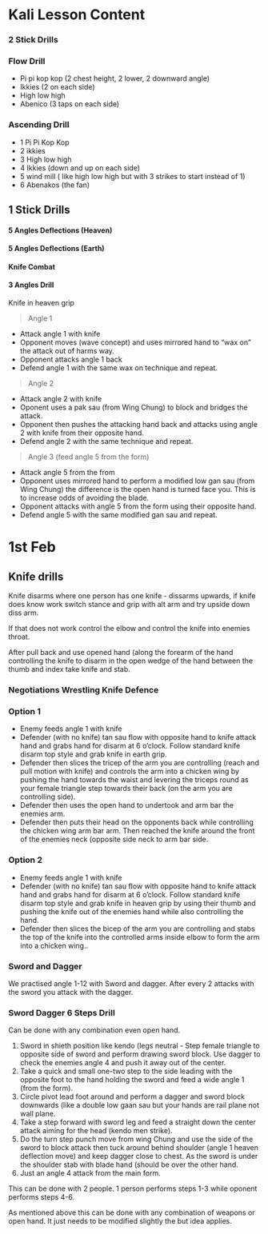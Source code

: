 
# Kali Lesson Content

### 2 Stick Drills

### Flow Drill
-   Pi pi kop kop (2 chest height, 2 lower, 2 downward angle)
-   Ikkies (2 on each side)
-   High low high
-   Abenico (3 taps on each side)


### Ascending Drill
-   1 Pi Pi Kop Kop
-   2 ikkies
-   3 High low high
-   4 Ikkies (down and up on each side)
-   5 wind mill ( like high low high but with 3 strikes to start instead of 1)
-   6 Abenakos (the fan)


## 1 Stick Drills

#### 5 Angles Deflections (Heaven)

#### 5 Angles Deflections (Earth)

#### Knife Combat

#### 3 Angles Drill
Knife in heaven grip

> Angle 1
-   Attack angle 1 with knife
-   Opponent moves (wave concept) and uses mirrored hand to “wax on” the attack out of harms way.
-   Opponent attacks angle 1 back
-   Defend angle 1 with the same wax on technique and repeat.

> Angle 2
-   Attack angle 2 with knife
-   Oponent uses a pak sau (from Wing Chung) to block and bridges the attack.
-   Opponent then pushes the attacking hand back and attacks using angle 2 with knife from their opposite hand.
-   Defend angle 2 with the same technique and repeat.

> Angle 3 (feed angle 5 from the form)
-   Attack angle 5 from the from
-   Opponent uses mirrored hand to perform a modified low gan sau (from Wing Chung) the difference is the open hand is turned face you. This is to increase odds of avoiding the blade.
-   Opponent attacks with angle 5 from the form using their opposite hand.
-   Defend angle 5 with the same modified gan sau and repeat.


# 1st Feb

## Knife drills
Knife disarms where one person has one knife - dissarms upwards, if knife does know work switch stance and grip with alt arm and try upside down diss arm.

If that does not work control the elbow and control the knife into enemies throat.

After pull back and use opened hand (along the forearm of the hand controlling the knife to disarm in the open wedge of the hand between the thumb and index take knife and stab.

### Negotiations Wrestling Knife Defence


### Option 1
-   Enemy feeds angle 1 with knife
-   Defender (with no knife) tan sau flow with opposite hand to knife attack hand and grabs hand for disarm at 6 o’clock. Follow standard knife disarm top style and grab knife in earth grip.
-   Defender then slices the tricep of the arm you are controlling (reach and pull motion with knife) and controls the arm into a chicken wing by pushing the hand towards the waist and levering the triceps round as your female triangle step towards their back (on the arm you are controlling side).
-   Defender then uses the open hand to undertook and arm bar the enemies arm.
-   Defender then puts their head on the opponents back while controlling the chicken wing arm bar arm. Then reached the knife around the front of the enemies neck (opposite side neck to arm bar side.


### Option 2
-   Enemy feeds angle 1 with knife
-   Defender (with no knife) tan sau flow with opposite hand to knife attack hand and grabs hand for disarm at 6 o’clock. Follow standard knife disarm top style and grab knife in heaven grip by using their thumb and pushing the knife out of the enemies hand while also controlling the hand.
-   Defender then slices the bicep of the arm you are controlling and stabs the top of the knife into the controlled arms inside elbow to form the arm into a chicken wing..


### Sword and Dagger
We practised angle 1-12 with Sword and dagger. After every 2 attacks with the sword you attack with the dagger.


### Sword Dagger 6 Steps Drill
Can be done with any combination even open hand.
1.  Sword in shieth position like kendo (legs neutral - Step female triangle to opposite side of sword and perform drawing sword block. Use dagger to check the enemies angle 4 and push it away out of the center.
2.  Take a quick and small one-two step to the side leading with the opposite foot to the hand holding the sword and feed a wide angle 1 (from the form).
3.  Circle pivot lead foot around and perform a dagger and sword block downwards (like a double low gaan sau but your hands are rail plane not wall plane.
4.  Take a step forward with sword leg and feed a straight down the center attack aiming for the head (kendo men strike).
5.  Do the turn step punch move from wing Chung and use the side of the sword to block attack then tuck around behind shoulder (angle 1 heaven deflection move) and keep dagger close to chest. As the sword is under the shoulder stab with blade hand (should be over the other hand.
6.  Just an angle 4 attack from the main form.

This can be done with 2 people. 1 person performs steps 1-3 while oponent performs steps 4-6.

As mentioned above this can be done with any combination of weapons or open hand. It just needs to be modified slightly the but idea applies.